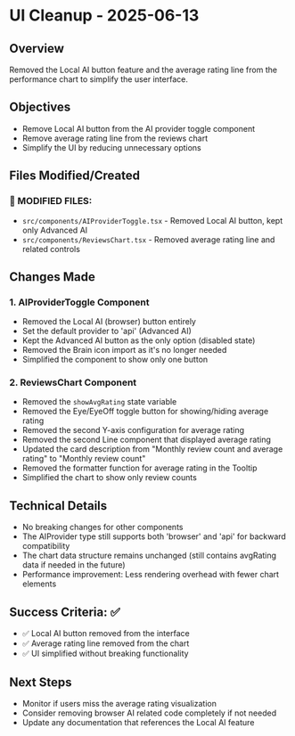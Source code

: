 # UI Cleanup - 2025-06-13

## Overview
Removed the Local AI button feature and the average rating line from the performance chart to simplify the user interface.

## Objectives
- Remove Local AI button from the AI provider toggle component
- Remove average rating line from the reviews chart
- Simplify the UI by reducing unnecessary options

## Files Modified/Created

### 🔄 MODIFIED FILES:
- `src/components/AIProviderToggle.tsx` - Removed Local AI button, kept only Advanced AI
- `src/components/ReviewsChart.tsx` - Removed average rating line and related controls

## Changes Made

### 1. AIProviderToggle Component
- Removed the Local AI (browser) button entirely
- Set the default provider to 'api' (Advanced AI)
- Kept the Advanced AI button as the only option (disabled state)
- Removed the Brain icon import as it's no longer needed
- Simplified the component to show only one button

### 2. ReviewsChart Component
- Removed the `showAvgRating` state variable
- Removed the Eye/EyeOff toggle button for showing/hiding average rating
- Removed the second Y-axis configuration for average rating
- Removed the second Line component that displayed average rating
- Updated the card description from "Monthly review count and average rating" to "Monthly review count"
- Removed the formatter function for average rating in the Tooltip
- Simplified the chart to show only review counts

## Technical Details
- No breaking changes for other components
- The AIProvider type still supports both 'browser' and 'api' for backward compatibility
- The chart data structure remains unchanged (still contains avgRating data if needed in the future)
- Performance improvement: Less rendering overhead with fewer chart elements

## Success Criteria: ✅
- ✅ Local AI button removed from the interface
- ✅ Average rating line removed from the chart
- ✅ UI simplified without breaking functionality

## Next Steps
- Monitor if users miss the average rating visualization
- Consider removing browser AI related code completely if not needed
- Update any documentation that references the Local AI feature
